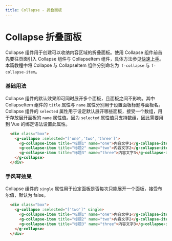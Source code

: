 ```yaml
---
title: Collapse - 折叠面板
---
```

# Collapse 折叠面板
Collapse 组件用于创建可以收纳内容区域的折叠面板。使用 Collapse 组件前首先要往页面引入 Collapse 组件与 CollapseItem 组件，具体方法参见[快速上手](../get-started/)。本篇教程中将 Collapse 与 CollapseItem 组件分别命名为` f-collapse` 与 `f-collapse-item`。

### 基础用法
Collapse 组件的默认效果即可同时展开多个面板，且面板之间不影响。其中 CollapseItem 组件的 `title` 属性与 `name` 属性分别用于设置面板标题与面板名。Collapse 组件的 `selected` 属性用于设定默认展开哪些面板，接受一个数组，用于存放展开面板的 `name` 属性值。因为 `selected` 属性值只支持数组，因此需要用到 Vue 的绑定语法设置此属性。

<ClientOnly><collapse-demo1></collapse-demo1></ClientOnly>

``` html
  <div class="box">
    <g-collapse :selected="['one','two','three']">
      <g-collapse-item title="标题1" name="one">内容文字1</g-collapse-item>
      <g-collapse-item title="标题2" name="two">内容文字2</g-collapse-item>
      <g-collapse-item title="标题3" name="three">内容文字3</g-collapse-item>
    </g-collapse>
  </div>
```
### 手风琴效果
Collapse 组件的 `single` 属性用于设定面板是否每次只能展开一个面板，接受布尔值，默认为 false。

<ClientOnly><collapse-demo2></collapse-demo2></ClientOnly>

``` html
  <div class="box">
    <g-collapse :selected="['two']" single>
      <g-collapse-item title="标题1" name="one">内容文字1</g-collapse-item>
      <g-collapse-item title="标题2" name="two">内容文字2</g-collapse-item>
      <g-collapse-item title="标题3" name="three">内容文字3</g-collapse-item>
    </g-collapse>
  </div>
```